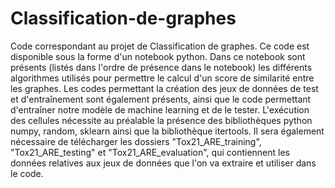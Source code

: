 # Classification-de-graphes

Code correspondant au projet de Classification de graphes. Ce code est disponible sous la forme d'un notebook python. Dans ce notebook sont présents (listés dans l'ordre de présence dans le notebook) les différents algorithmes utilisés pour permettre le calcul d'un score de similarité entre les graphes. Les codes permettant la création des jeux de données de test et d'entraînement sont également présents, ainsi que le code permettant d'entraîner notre modèle de machine learning et de le tester. 
  L'exécution des cellules nécessite au préalable la présence des bibliothèques python numpy, random, sklearn ainsi que la bibliothèque itertools. Il sera également nécessaire de télécharger les dossiers "Tox21_ARE_training", "Tox21_ARE_testing" et "Tox21_ARE_evaluation", qui contiennent les données relatives aux jeux de données que l'on va extraire et utiliser dans le code.
